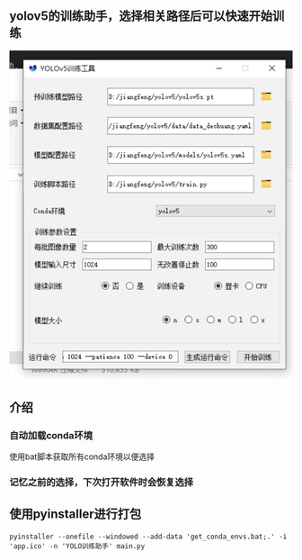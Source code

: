 ## yolov5的训练助手，选择相关路径后可以快速开始训练
![alt text](image.png)

## 介绍
### 自动加载conda环境
使用bat脚本获取所有conda环境以便选择
### 记忆之前的选择，下次打开软件时会恢复选择

## 使用pyinstaller进行打包
```
pyinstaller --onefile --windowed --add-data 'get_conda_envs.bat;.' -i 'app.ico' -n 'YOLO训练助手' main.py
```